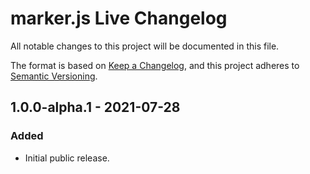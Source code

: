 # marker.js Live Changelog
All notable changes to this project will be documented in this file.

The format is based on [Keep a Changelog](https://keepachangelog.com/en/1.0.0/),
and this project adheres to [Semantic Versioning](https://semver.org/spec/v2.0.0.html).

## 1.0.0-alpha.1 - 2021-07-28
### Added
- Initial public release.

[1.0.0-alpha.1]: https://github.com/ailon/markerjs-live/releases/tag/v1.0.0-alpha.1